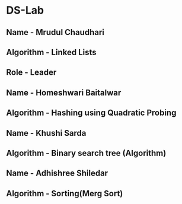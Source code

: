 # DS-Lab

## Name - Mrudul Chaudhari
## Algorithm - Linked Lists
## Role - Leader

## Name - Homeshwari Baitalwar
## Algorithm - Hashing using Quadratic Probing

## Name - Khushi Sarda
## Algorithm - Binary search tree (Algorithm)

## Name - Adhishree Shiledar
## Algorithm - Sorting(Merg Sort)